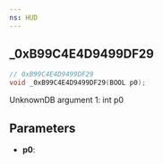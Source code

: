 ```yaml
---
ns: HUD
---
```

## _0xB99C4E4D9499DF29

```c
// 0xB99C4E4D9499DF29
void _0xB99C4E4D9499DF29(BOOL p0);
```

UnknownDB argument 1: int p0

## Parameters
* **p0**: 

